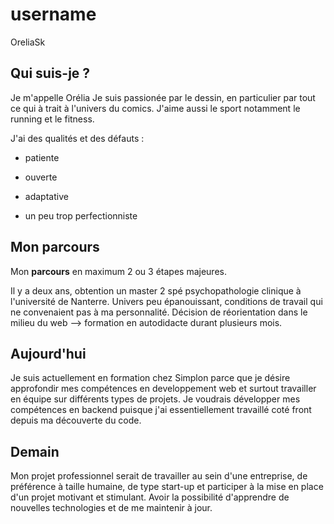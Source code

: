 ﻿---
permalink: index.html
--- 
# username
OreliaSk

## Qui suis-je ?

Je m'appelle Orélia 
Je suis passionée par le dessin, en particulier par tout ce qui à trait à l'univers du comics. J'aime aussi le sport 
notamment le running et le fitness. 

J'ai des qualités et des défauts : 
- patiente
- ouverte 
- adaptative

- un peu trop perfectionniste

## Mon parcours

Mon **parcours** en maximum 2 ou 3 étapes majeures.

Il y a deux ans, obtention un master 2 spé psychopathologie clinique à l'université de Nanterre. 
Univers peu épanouissant, conditions de travail qui ne convenaient pas à ma personnalité. 
Décision de réorientation dans le milieu du web --> formation en autodidacte durant plusieurs mois.

## Aujourd'hui

Je suis actuellement en formation chez Simplon parce que je désire approfondir mes compétences en developpement web et 
surtout travailler en équipe sur différents types de projets.
Je voudrais développer mes compétences en backend puisque j'ai essentiellement travaillé coté front depuis ma découverte 
du code.

## Demain

Mon projet professionnel serait de travailler au sein d'une entreprise, de préférence à taille humaine, de type start-up 
et participer à la mise en place d'un projet motivant et stimulant. 
Avoir la possibilité d'apprendre de nouvelles technologies et de me maintenir à jour. 
